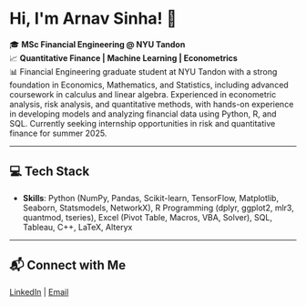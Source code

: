 # Hi, I'm Arnav Sinha! 👋

🎓 **MSc Financial Engineering @ NYU Tandon**  
📈 **Quantitative Finance | Machine Learning | Econometrics**  
📊 Financial Engineering graduate student at NYU Tandon with a strong foundation in Economics, Mathematics, and Statistics, including advanced coursework in calculus and linear algebra. Experienced in econometric analysis, risk analysis, and quantitative methods, with hands-on experience in developing models and analyzing financial data using Python, R, and SQL. Currently seeking internship opportunities in risk and quantitative finance for summer 2025.

---


## 💻 Tech Stack

- **Skills**: Python (NumPy, Pandas, Scikit-learn, TensorFlow, Matplotlib, Seaborn, Statsmodels, NetworkX), R Programming (dplyr, ggplot2, mlr3, quantmod, tseries), Excel (Pivot Table, Macros, VBA, Solver), SQL, Tableau, C++, LaTeX, Alteryx 
 
---

## 📬 Connect with Me

[LinkedIn](https://www.linkedin.com/in/arnav-sinha-55ab61216/) | [Email](as19390@nyu.edu)  
